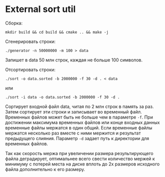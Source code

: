 # External sort util

Сборка:

`
mkdir build && cd build && cmake .. && make -j
`

Сгенерировать строки:

`
./generator -n 50000000 -m 100 > data
`

Запишет в data 50 млн строк, каждая не больше 100 символов.

Отсортировать строки:

`
./sort -o data.sorted -b 2000000 -f 30 -d . < data
`

или

`
./sort -i data -o data.sorted -b 2000000 -f 30 -d .
`

Сортирует входной файл data, читая по 2 млн строк в память за раз.
Затем сортирует эти строки и записывает во временный файл.
Временных файлов может быть не больше чем в параметре `-f`.
При достижении максимума временных файлов или конце входных данных временные файлы мержатся в один общий.
Если временные файлы мержатся несколько раз вместе с ними мержится и результат предыдущего слияния.
Параметр `-d` задает путь к директории для временных файлов.

Так как скорость мержа при увеличении размера результирующего файла деградирует, оптимальнее всего свести количество мержей к минимуму с потерей места на диске вплоть до 2х размеров исходного файла дополнительно к его размеру.
